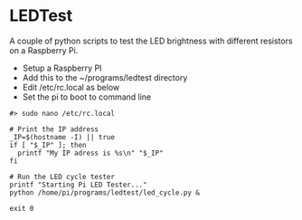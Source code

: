 # LEDTest

A couple of python scripts to test the LED brightness with different resistors on a Raspberry Pi.

* Setup a Raspberry PI
* Add this to the ~/programs/ledtest directory
* Edit /etc/rc.local as below
* Set the pi to boot to command line

```
#> sudo nano /etc/rc.local

# Print the IP address
_IP=$(hostname -I) || true
if [ "$_IP" ]; then
  printf "My IP adress is %s\n" "$_IP"
fi

# Run the LED cycle tester
printf "Starting Pi LED Tester..."
python /home/pi/programs/ledtest/led_cycle.py &

exit 0
```


